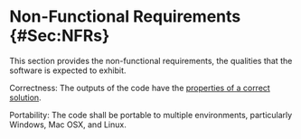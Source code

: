 # Non-Functional Requirements {#Sec:NFRs}

This section provides the non-functional requirements, the qualities that the software is expected to exhibit.

<div id="correct"></div>

Correctness: The outputs of the code have the [properties of a correct solution](./SecCorSolProps.md#Sec:CorSolProps).

<div id="portable"></div>

Portability: The code shall be portable to multiple environments, particularly Windows, Mac OSX, and Linux.
